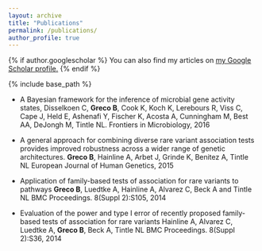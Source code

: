 ```yaml
---
layout: archive
title: "Publications"
permalink: /publications/
author_profile: true
---
```


{% if author.googlescholar %}
  You can also find my articles on <u><a href="{{author.googlescholar}}">my Google Scholar profile</a>.</u>
{% endif %}

{% include base_path %}



-  A Bayesian framework for the inference of microbial gene activity states,
Disselkoen C, **Greco B**, Cook K, Koch K, Lerebours R, Viss C, Cape J, Held E, Ashenafi Y, Fischer K, Acosta A, Cunningham M, Best AA, DeJongh M, Tintle NL.
Frontiers in Microbiology, 2016

- A general approach for combining diverse rare variant association tests provides improved robustness across a wider range of genetic architectures.
**Greco B**, Hainline A, Arbet J, Grinde K, Benitez A, Tintle NL
European Journal of Human Genetics, 2015

- Application of family-based tests of association for rare variants to pathways
**Greco B**, Luedtke A, Hainline A, Alvarez C, Beck A and Tintle NL
BMC Proceedings. 8(Suppl 2):S105, 2014

- Evaluation of the power and type I error of recently proposed family-based tests of association for rare variants
Hainline A, Alvarez C, Luedtke A, **Greco B**, Beck A, Tintle NL
BMC Proceedings. 8(Suppl 2):S36, 2014
